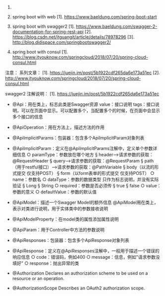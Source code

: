 
1. 


2. spring boot with web
[1]. https://www.baeldung.com/spring-boot-start

3. spring boot with swagger2 
[1]. https://www.baeldung.com/swagger-2-documentation-for-spring-rest-api
[2]. https://blog.csdn.net/itguangit/article/details/78978296
[3]. http://blog.didispace.com/springbootswagger2/

4. spring boot with consul 
[1]. http://www.ityouknow.com/springcloud/2018/07/20/spring-cloud-consul.html



注意：
系列文章：
[1]. https://juejin.im/post/5b1922cdf265da6e173a51ec
[2]. http://www.ityouknow.com/springcloud/2018/07/20/spring-cloud-consul.html


swagger2 注解说明：
[1]. https://juejin.im/post/5b1922cdf265da6e173a51ec
- @Api：用在类上，标志此类是Swagger资源
	value：接口说明
	tags：接口说明，可以在页面中显示。可以配置多个，当配置多个的时候，在页面中会显示多个接口的信息

- @ApiOperation：用在方法上，描述方法的作用

- @ApiImplicitParams：包装器：包含多个ApiImplicitParam对象列表

- @ApiImplicitParam：定义在@ApiImplicitParams注解中，定义单个参数详细信息
		○ paramType：参数放在哪个地方
			§ header-->请求参数的获取：@RequestHeader
			§ query-->请求参数的获取：@RequestParam
			§ path（用于restful接口）-->请求参数的获取：@PathVariable
			§ body（以流的形式提交 仅支持POST）
			§ form（以form表单的形式提交 仅支持POST）
		○ name：参数名
		○ dataType：参数的数据类型 只作为标志说明，并没有实际验证
			§ Long
			§ String
		○ required：参数是否必须传
			§ true
			§ false
		○ value：参数的意义
		○ defaultValue：参数的默认值

- @ApiModel：描述一个Swagger Model的额外信息
	@ApiModel用在类上，表示对类进行说明，用于实体类中的参数接收说明
	
- @ApiModelProperty：在model类的属性添加属性说明

- @ApiParam：用于Controller中方法的参数说明

- @ApiResponses：包装器：包含多个ApiResponse对象列表
	
- @ApiResponse：定义在@ApiResponses注解中，一般用于描述一个错误的响应信息
		○ code：错误码，例如400
		○ message：信息，例如"请求参数没填好"
		○ response：抛出异常的类
		
- @Authorization	Declares an authorization scheme to be used on a resource or an operation.

- @AuthorizationScope	Describes an OAuth2 authorization scope.
